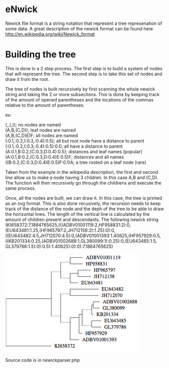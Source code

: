 eNwick
======


Newick file format is a string notation that represent a tree represenation of some data. A great description of the newick format can be found here http://en.wikipedia.org/wiki/Newick_format


Building the tree
======

This is done in a 2 step process. The first step is to build a system of nodes that will represent the tree. The second step is to take this set of nodes and draw it from the root.

The tree of nodes is built recursively by first scanning the whole newick string and taking the 2 or more subsections. This is done by keeping track of the amount of opened parentheses and the locations of the commas relative to the amount of parentheses.

ex:

(,,(,));                               no nodes are named <br>
(A,B,(C,D));                           leaf nodes are named <br>
(A,B,(C,D)E)F;                         all nodes are named <br>
(:0.1,:0.2,(:0.3,:0.4):0.5);           all but root node have a distance to parent <br>
(:0.1,:0.2,(:0.3,:0.4):0.5):0.0;       all have a distance to parent <br>
(A:0.1,B:0.2,(C:0.3,D:0.4):0.5);       distances and leaf names (popular) <br>
(A:0.1,B:0.2,(C:0.3,D:0.4)E:0.5)F;     distances and all names <br>
((B:0.2,(C:0.3,D:0.4)E:0.5)F:0.1)A;    a tree rooted on a leaf node (rare) <br>

Taken from the example in the wikipedia description, the first and second line allow us to make a node having 3 children. In this case A,B and (C,D). The function will then recursively go through the childrens and execute the same process.

Once, all the nodes are built, we can draw it. In this case, the tree is printed as an svg format. This is also done recusively, the recursion needs to keep track of the distance of the node and the deph of the tree to be able to draw the horizontal lines. The length of the vertical line is calculated by the amount of children present and descendants.
The following newick string (KI658372:7.1884765625,(((ADBV01001119:2,HF958831:2):0,(EU643481:1.25,(HF965797:2,JH712158:2):1.25):0):0,((EU643482:4.5,JH712070:4.5):0,(ADBV01001393:1.40625,(HF957929:0.5,((KB201334:0.25,(ADBV01002688:1,GL380099:1):0.25):0,(EU643485:1.5, GL379786:1.5):0):0.5):1.40625):0):0):7.1884765625)

![alt tag](https://github.com/NsTremblay/newick/blob/master/tree.png)

Source code is in newickparser.php
